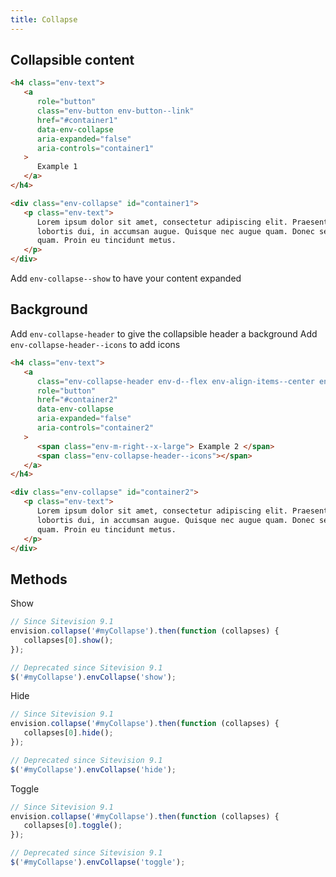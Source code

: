 ```yaml
---
title: Collapse
---
```


## Collapsible content

```html
<h4 class="env-text">
   <a
      role="button"
      class="env-button env-button--link"
      href="#container1"
      data-env-collapse
      aria-expanded="false"
      aria-controls="container1"
   >
      Example 1
   </a>
</h4>

<div class="env-collapse" id="container1">
   <p class="env-text">
      Lorem ipsum dolor sit amet, consectetur adipiscing elit. Praesent eget
      lobortis dui, in accumsan augue. Quisque nec augue quam. Donec sed purus
      quam. Proin eu tincidunt metus.
   </p>
</div>
```

Add `env-collapse--show` to have your content expanded

## Background

Add `env-collapse-header` to give the collapsible header a background
Add `env-collapse-header--icons` to add icons

```html
<h4 class="env-text">
   <a
      class="env-collapse-header env-d--flex env-align-items--center env-justify-content--between"
      role="button"
      href="#container2"
      data-env-collapse
      aria-expanded="false"
      aria-controls="container2"
   >
      <span class="env-m-right--x-large"> Example 2 </span>
      <span class="env-collapse-header--icons"></span>
   </a>
</h4>

<div class="env-collapse" id="container2">
   <p class="env-text">
      Lorem ipsum dolor sit amet, consectetur adipiscing elit. Praesent eget
      lobortis dui, in accumsan augue. Quisque nec augue quam. Donec sed purus
      quam. Proin eu tincidunt metus.
   </p>
</div>
```

## Methods

Show

```javascript
// Since Sitevision 9.1
envision.collapse('#myCollapse').then(function (collapses) {
   collapses[0].show();
});

// Deprecated since Sitevision 9.1
$('#myCollapse').envCollapse('show');
```

Hide

```javascript
// Since Sitevision 9.1
envision.collapse('#myCollapse').then(function (collapses) {
   collapses[0].hide();
});

// Deprecated since Sitevision 9.1
$('#myCollapse').envCollapse('hide');
```

Toggle

```javascript
// Since Sitevision 9.1
envision.collapse('#myCollapse').then(function (collapses) {
   collapses[0].toggle();
});

// Deprecated since Sitevision 9.1
$('#myCollapse').envCollapse('toggle');
```
